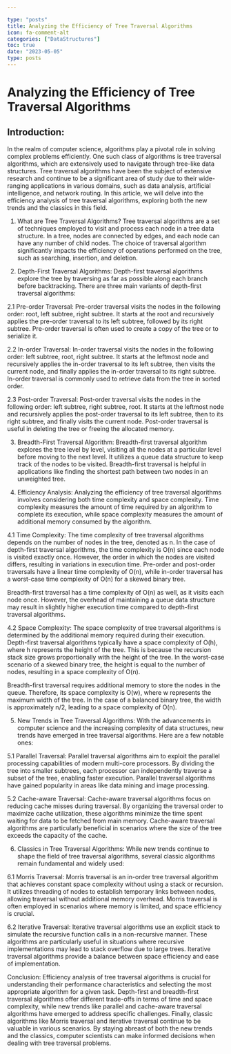 ```yaml
---

type: "posts"
title: Analyzing the Efficiency of Tree Traversal Algorithms
icon: fa-comment-alt
categories: ["DataStructures"]
toc: true
date: "2023-05-05"
type: posts
---
```





# Analyzing the Efficiency of Tree Traversal Algorithms

## Introduction:
In the realm of computer science, algorithms play a pivotal role in solving complex problems efficiently. One such class of algorithms is tree traversal algorithms, which are extensively used to navigate through tree-like data structures. Tree traversal algorithms have been the subject of extensive research and continue to be a significant area of study due to their wide-ranging applications in various domains, such as data analysis, artificial intelligence, and network routing. In this article, we will delve into the efficiency analysis of tree traversal algorithms, exploring both the new trends and the classics in this field.

1. What are Tree Traversal Algorithms?
Tree traversal algorithms are a set of techniques employed to visit and process each node in a tree data structure. In a tree, nodes are connected by edges, and each node can have any number of child nodes. The choice of traversal algorithm significantly impacts the efficiency of operations performed on the tree, such as searching, insertion, and deletion.

2. Depth-First Traversal Algorithms:
Depth-first traversal algorithms explore the tree by traversing as far as possible along each branch before backtracking. There are three main variants of depth-first traversal algorithms:

2.1 Pre-order Traversal:
Pre-order traversal visits the nodes in the following order: root, left subtree, right subtree. It starts at the root and recursively applies the pre-order traversal to its left subtree, followed by its right subtree. Pre-order traversal is often used to create a copy of the tree or to serialize it.

2.2 In-order Traversal:
In-order traversal visits the nodes in the following order: left subtree, root, right subtree. It starts at the leftmost node and recursively applies the in-order traversal to its left subtree, then visits the current node, and finally applies the in-order traversal to its right subtree. In-order traversal is commonly used to retrieve data from the tree in sorted order.

2.3 Post-order Traversal:
Post-order traversal visits the nodes in the following order: left subtree, right subtree, root. It starts at the leftmost node and recursively applies the post-order traversal to its left subtree, then to its right subtree, and finally visits the current node. Post-order traversal is useful in deleting the tree or freeing the allocated memory.

3. Breadth-First Traversal Algorithm:
Breadth-first traversal algorithm explores the tree level by level, visiting all the nodes at a particular level before moving to the next level. It utilizes a queue data structure to keep track of the nodes to be visited. Breadth-first traversal is helpful in applications like finding the shortest path between two nodes in an unweighted tree.

4. Efficiency Analysis:
Analyzing the efficiency of tree traversal algorithms involves considering both time complexity and space complexity. Time complexity measures the amount of time required by an algorithm to complete its execution, while space complexity measures the amount of additional memory consumed by the algorithm.

4.1 Time Complexity:
The time complexity of tree traversal algorithms depends on the number of nodes in the tree, denoted as n. In the case of depth-first traversal algorithms, the time complexity is O(n) since each node is visited exactly once. However, the order in which the nodes are visited differs, resulting in variations in execution time. Pre-order and post-order traversals have a linear time complexity of O(n), while in-order traversal has a worst-case time complexity of O(n) for a skewed binary tree.

Breadth-first traversal has a time complexity of O(n) as well, as it visits each node once. However, the overhead of maintaining a queue data structure may result in slightly higher execution time compared to depth-first traversal algorithms.

4.2 Space Complexity:
The space complexity of tree traversal algorithms is determined by the additional memory required during their execution. Depth-first traversal algorithms typically have a space complexity of O(h), where h represents the height of the tree. This is because the recursion stack size grows proportionally with the height of the tree. In the worst-case scenario of a skewed binary tree, the height is equal to the number of nodes, resulting in a space complexity of O(n).

Breadth-first traversal requires additional memory to store the nodes in the queue. Therefore, its space complexity is O(w), where w represents the maximum width of the tree. In the case of a balanced binary tree, the width is approximately n/2, leading to a space complexity of O(n).

5. New Trends in Tree Traversal Algorithms:
With the advancements in computer science and the increasing complexity of data structures, new trends have emerged in tree traversal algorithms. Here are a few notable ones:

5.1 Parallel Traversal:
Parallel traversal algorithms aim to exploit the parallel processing capabilities of modern multi-core processors. By dividing the tree into smaller subtrees, each processor can independently traverse a subset of the tree, enabling faster execution. Parallel traversal algorithms have gained popularity in areas like data mining and image processing.

5.2 Cache-aware Traversal:
Cache-aware traversal algorithms focus on reducing cache misses during traversal. By organizing the traversal order to maximize cache utilization, these algorithms minimize the time spent waiting for data to be fetched from main memory. Cache-aware traversal algorithms are particularly beneficial in scenarios where the size of the tree exceeds the capacity of the cache.

6. Classics in Tree Traversal Algorithms:
While new trends continue to shape the field of tree traversal algorithms, several classic algorithms remain fundamental and widely used:

6.1 Morris Traversal:
Morris traversal is an in-order tree traversal algorithm that achieves constant space complexity without using a stack or recursion. It utilizes threading of nodes to establish temporary links between nodes, allowing traversal without additional memory overhead. Morris traversal is often employed in scenarios where memory is limited, and space efficiency is crucial.

6.2 Iterative Traversal:
Iterative traversal algorithms use an explicit stack to simulate the recursive function calls in a non-recursive manner. These algorithms are particularly useful in situations where recursive implementations may lead to stack overflow due to large trees. Iterative traversal algorithms provide a balance between space efficiency and ease of implementation.

Conclusion:
Efficiency analysis of tree traversal algorithms is crucial for understanding their performance characteristics and selecting the most appropriate algorithm for a given task. Depth-first and breadth-first traversal algorithms offer different trade-offs in terms of time and space complexity, while new trends like parallel and cache-aware traversal algorithms have emerged to address specific challenges. Finally, classic algorithms like Morris traversal and iterative traversal continue to be valuable in various scenarios. By staying abreast of both the new trends and the classics, computer scientists can make informed decisions when dealing with tree traversal problems.